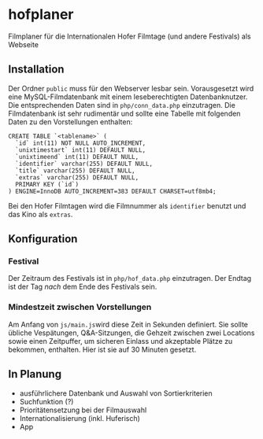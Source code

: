 # hofplaner
Filmplaner für die Internationalen Hofer Filmtage (und andere Festivals) als Webseite

## Installation
Der Ordner `public` muss für den Webserver lesbar sein. Vorausgesetzt wird eine MySQL-Filmdatenbank mit einem leseberechtigten Datenbanknutzer. Die entsprechenden Daten sind in `php/conn_data.php` einzutragen.
Die Filmdatenbank ist sehr rudimentär und sollte eine Tabelle mit folgenden Daten zu den Vorstellungen enthalten:

```
CREATE TABLE `<tablename>` (
  `id` int(11) NOT NULL AUTO_INCREMENT,
  `unixtimestart` int(11) DEFAULT NULL,
  `unixtimeend` int(11) DEFAULT NULL,
  `identifier` varchar(255) DEFAULT NULL,
  `title` varchar(255) DEFAULT NULL,
  `extras` varchar(255) DEFAULT NULL,
  PRIMARY KEY (`id`)
) ENGINE=InnoDB AUTO_INCREMENT=383 DEFAULT CHARSET=utf8mb4;
```
Bei den Hofer Filmtagen wird die Filmnummer als `identifier` benutzt und das Kino als `extras`.

## Konfiguration
### Festival
Der Zeitraum des Festivals ist in `php/hof_data.php` einzutragen. Der Endtag ist der Tag *nach* dem Ende des Festivals sein.

### Mindestzeit zwischen Vorstellungen
Am Anfang von `js/main.js`wird diese Zeit in Sekunden definiert. Sie sollte übliche Vespätungen, Q&A-Sitzungen, die Gehzeit zwischen zwei Locations sowie einen Zeitpuffer, um sicheren Einlass und akzeptable Plätze zu bekommen, enthalten. Hier ist sie auf 30 Minuten gesetzt.

## In Planung
+ ausführlichere Datenbank und Auswahl von Sortierkriterien
+ Suchfunktion (?)
+ Prioritätensetzung bei der Filmauswahl
+ Internationalisierung (inkl. Huferisch)
+ App

